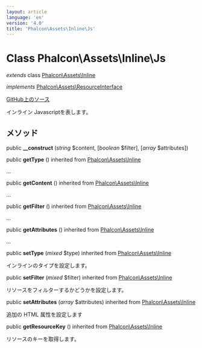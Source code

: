 ```yaml
---
layout: article
language: 'en'
version: '4.0'
title: 'Phalcon\Assets\Inline\Js'
---
```

# Class **Phalcon\Assets\Inline\Js**

*extends* class [Phalcon\Assets\Inline](Phalcon_Assets_Inline)

*implements* [Phalcon\Assets\ResourceInterface](Phalcon_Assets_ResourceInterface)

<a href="https://github.com/phalcon/cphalcon/tree/v4.0.0/phalcon/assets/inline/js.zep" class="btn btn-default btn-sm">GitHub上のソース</a>

インライン Javascriptを表します。

## メソッド

public **__construct** (*string* $content, [*boolean* $filter], [*array* $attributes])

public **getType** () inherited from [Phalcon\Assets\Inline](Phalcon_Assets_Inline)

...

public **getContent** () inherited from [Phalcon\Assets\Inline](Phalcon_Assets_Inline)

...

public **getFilter** () inherited from [Phalcon\Assets\Inline](Phalcon_Assets_Inline)

...

public **getAttributes** () inherited from [Phalcon\Assets\Inline](Phalcon_Assets_Inline)

...

public **setType** (*mixed* $type) inherited from [Phalcon\Assets\Inline](Phalcon_Assets_Inline)

インラインのタイプを設定します。

public **setFilter** (*mixed* $filter) inherited from [Phalcon\Assets\Inline](Phalcon_Assets_Inline)

リソースをフィルターするかどうかを設定します。

public **setAttributes** (*array* $attributes) inherited from [Phalcon\Assets\Inline](Phalcon_Assets_Inline)

追加の HTML 属性を設定します

public **getResourceKey** () inherited from [Phalcon\Assets\Inline](Phalcon_Assets_Inline)

リソースのキーを取得します。
